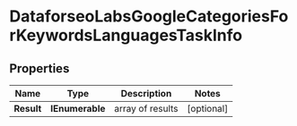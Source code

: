# DataforseoLabsGoogleCategoriesForKeywordsLanguagesTaskInfo


## Properties

| Name | Type | Description | Notes |
|------------ | ------------- | ------------- | -------------|
**Result** | **IEnumerable<DataforseoLabsGoogleCategoriesForKeywordsLanguagesResultInfo>** | array of results |[optional]|